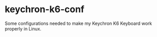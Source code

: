 # keychron-k6-conf
Some configurations needed to make my Keychron K6 Keyboard work properly in Linux.
